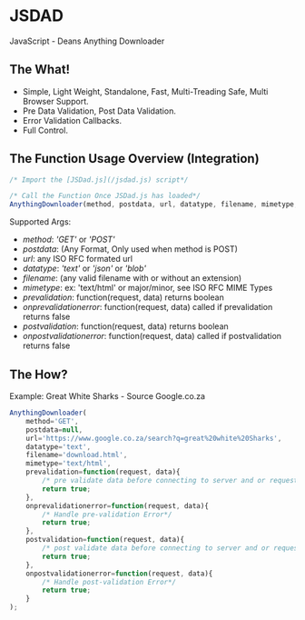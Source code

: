 # JSDAD
JavaScript - Deans Anything Downloader

## The What!
 - Simple, Light Weight, Standalone, Fast, Multi-Treading Safe, Multi Browser Support.
 - Pre Data Validation, Post Data Validation.
 - Error Validation Callbacks.
 - Full Control.
 
## The Function Usage Overview (Integration)
```javascript
/* Import the [JSDad.js](/jsdad.js) script*/

/* Call the Function Once JSDad.js has loaded*/
AnythingDownloader(method, postdata, url, datatype, filename, mimetype, prevalidation, onprevalidationerror, postvalidation,  onpostvalidationerror);
```

Supported Args:
- *method*: _'GET'_ or _'POST'_
- *postdata*: (Any Format, Only used when method is POST)
- *url*: any ISO RFC formated url
- *datatype*: _'text'_ or _'json'_ or _'blob'_
- *filename*: (any valid filename with or without an extension)
- *mimetype*: ex: 'text/html' or major/minor, see ISO RFC MIME Types
- *prevalidation*: function(request, data) returns boolean
- *onprevalidationerror*: function(request, data) called if prevalidation returns false
- *postvalidation*: function(request, data) returns boolean
- *onpostvalidationerror*: function(request, data) called if postvalidation returns false


## The How?
Example: Great White Sharks - Source Google.co.za
```javascript
AnythingDownloader(
    method='GET', 
    postdata=null,
    url='https://www.google.co.za/search?q=great%20white%20Sharks',
    datatype='text',
    filename='download.html',
    mimetype='text/html',
    prevalidation=function(request, data){
        /* pre validate data before connecting to server and or request and return a boolean value*/
        return true;
    },
    onprevalidationerror=function(request, data){
        /* Handle pre-validation Error*/
        return true;
    },
    postvalidation=function(request, data){ 
        /* post validate data before connecting to server and or request and return a boolean value*/
        return true;
    },
    onpostvalidationerror=function(request, data){
        /* Handle post-validation Error*/
        return true;
    }
);
```
